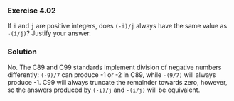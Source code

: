 ### Exercise 4.02
If `i` and `j` are positive integers, does `(-i)/j` always have the same value
as `-(i/j)`? Justify your answer.

### Solution
No. The C89 and C99 standards implement division of negative numbers
differently: `(-9)/7` can produce -1 or -2 in C89, while `-(9/7)` will always
produce -1. C99 will always truncate the remainder towards zero, however, so the
answers produced by `(-i)/j` and `-(i/j)` will be equivalent.

